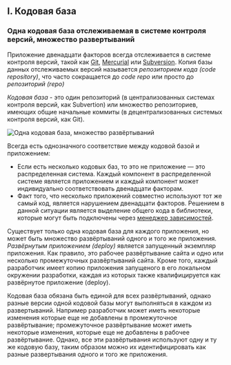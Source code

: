## I. Кодовая база
### Одна кодовая база отслеживаемая в системе контроля версий, множество развертываний

Приложение двенадцати факторов всегда отслеживается в системе контроля версий, такой как [Git](http://git-scm.com/), [Mercurial](http://mercurial.selenic.com/) или [Subversion](http://subversion.apache.org/). Копия базы данных отслеживаемых версий называется *репозиторием кода (code repository)*, что часто сокращается до *code repo* или просто до *репозиторий (repo)*

*Кодовая база* - это один репозиторий (в централизованных системах контроля версий, как Subvertion) или множество репозиториев, имеющих общие начальные коммиты (в децентрализованных системых контроля версий, как Git).

![Одна кодовая база, множество развёртываний](/images/codebase-deploys.png)

Всегда есть однозначного соответствие между кодовой базой и приложением:

* Если есть несколько кодовых баз, то это не приложение — это распределенная система. Каждый компонент в распределенной системе является приложением и каждый компонент может индивидуально соответствовать двенадцати факторам.
* Факт того, что несколько приложений совместно используют тот же самый код, является нарушением двенадцати факторов. Решением в данной ситуации является выделение общего кода в библиотеки, которые могут быть подключены через [менеджер зависимостей](./dependencies).

Существует только одна кодовая база для каждого приложения, но может быть множество развёртываний одного и того же приложения. *Развёрнутым приложением (deploy)* является запущенный экземпляр приложения. Как правило, это рабочее развёртывание сайта и одно или несколько промежуточных развёртываний сайта. Кроме того, каждый разработчик имеет копию приложения запущеного в его локальном окружении разработки, каждая из которых также квалифицируется как развёрнутое приложение (deploy).

Кодовая база обязана быть единой для всех развёртываний, однако разные версии одной кодовой базы могут выполняться в каждом из развертываний. Например разработчик может иметь некоторые изменения которые еще не добавлены в промежуточное развёртывание; промежуточное развёртывание может иметь некоторые изменения, которые еще не добавлены в рабочее развёртывание. Однако, все эти развёртывания используют одну и ту же кодовую базу, таким образом можно их идентифицировать как разные развертывания одного и того же приложения.
